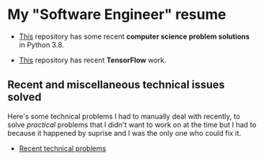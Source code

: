 <!---
- 👋 Hi, I’m @mavas
- 👀 I’m currently interested in getting hired for software work.
- 🌱 I’m currently learning to pass the official TensorFlow certification
- 💞️ I’m looking to collaborate on ...
- 📫 How to reach me ...
--->
# My "Software Engineer" resume

- [This](https://github.com/mavas/hackerrank) repository has some recent **computer science problem solutions** in Python 3.8.

- [This](https://github.com/mavas/tensorflow-work) repository has recent **TensorFlow** work.
<!---
mavas/mavas is a ✨ special ✨ repository because its `README.md` (this file) appears on your GitHub profile.
You can click the Preview link to take a look at your changes.
--->

## Recent and miscellaneous technical issues solved

Here's some technical problems I had to manually deal with recently, to solve *practical* problems that I didn't want to work on at the time but I had to because it happened by suprise and I was the only one who could fix it.

- [Recent technical problems](RecentProblems.md)

<!---- I came home to find that my primary laptop's hard drive failed, and I had to just deal with it.  I head to learn and deal with the Luks Linux encryption file system thing, not only running commands (like 'luksOpen'), but dealing with the source code itself **of** those command line tools, just know exactly what was going on.  All of the laptop data was valuable, so I had to be careful, and so dealing with these commands, and  their source code, was important to proceed with.  I had to run the "dd if=/dev/sda of=/dev/sdb" command in attempts to at least perfectly mimorro/backup the data, so that you can isimply install Ubuntu back on it and the hard drive will be good as new, but I ran in to some errors with that command, and so now I'm stuck, and the laptop is just sitting here.  In the meantime itwasfastest though to simply use my older laptop for job hunting, and hten get a job, and then get back to the issue.  I had to 

- Perform network-intensive GCP storage operations, in order to completely shutdown a GCP project as quickly as possible, all motivated by keeping costs down to my credit card, ultimately completely disconnecting my credit card with the resources, b/c I got tired of paying for it.--->
